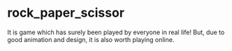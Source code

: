# rock_paper_scissor
It is game which has surely been played by everyone in real life! But, due to good animation and design, it is also worth playing online.
